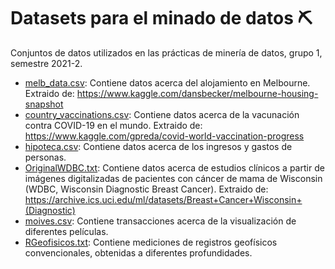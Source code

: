 # Datasets para el minado de datos ⛏️
Conjuntos de datos utilizados en las prácticas de minería de datos, grupo 1,
semestre 2021-2.

- [melb_data.csv](https://raw.githubusercontent.com/masues/MD_datasets/main/melb_data.csv): Contiene datos acerca del alojamiento en Melbourne.
  Extraido de: https://www.kaggle.com/dansbecker/melbourne-housing-snapshot
- [country_vaccinations.csv](https://raw.githubusercontent.com/masues/MD_datasets/main/country_vaccinations.csv): Contiene datos acerca de la vacunación contra COVID-19 en el mundo. Extraido de: https://www.kaggle.com/gpreda/covid-world-vaccination-progress
- [hipoteca.csv](https://raw.githubusercontent.com/masues/MD_datasets/main/hipoteca.csv): Contiene datos acerca de los ingresos y gastos de personas.
- [OriginalWDBC.txt](https://raw.githubusercontent.com/masues/MD_datasets/main/OriginalWDBC.txt): Contiene datos acerca de estudios clínicos a partir de imágenes digitalizadas de pacientes con cáncer de mama de Wisconsin (WDBC, Wisconsin Diagnostic Breast Cancer). Extraido de: https://archive.ics.uci.edu/ml/datasets/Breast+Cancer+Wisconsin+(Diagnostic)
- [moives.csv](https://raw.githubusercontent.com/masues/MD_datasets/main/movies.csv): Contiene transacciones acerca de la visualización de diferentes películas.
- [RGeofisicos.txt](https://raw.githubusercontent.com/masues/MD_datasets/main/RGeofisicos.txt): Contiene mediciones de registros geofísicos convencionales, obtenidas a diferentes profundidades.

